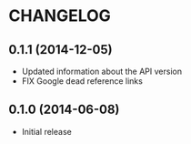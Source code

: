 CHANGELOG
=========

0.1.1 (2014-12-05)
------------------
* Updated information about the API version
* FIX Google dead reference links

0.1.0 (2014-06-08)
------------------

* Initial release
